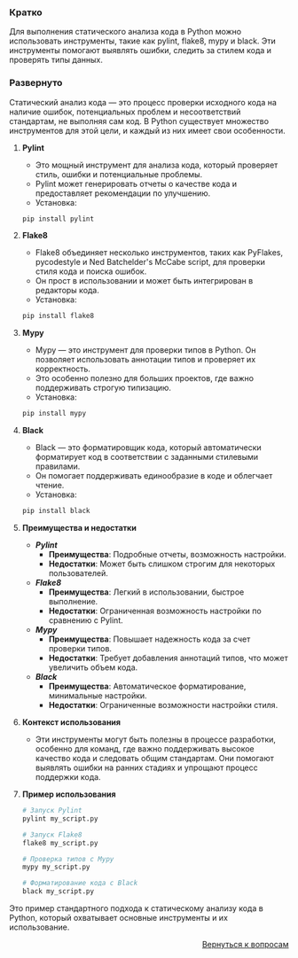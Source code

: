### Кратко

Для выполнения статического анализа кода в Python можно использовать инструменты, такие как pylint, flake8, mypy и
black. Эти инструменты помогают выявлять ошибки, следить за стилем кода и проверять типы данных.

### Развернуто

Статический анализ кода — это процесс проверки исходного кода на наличие ошибок, потенциальных проблем и несоответствий
стандартам, не выполняя сам код. В Python существует множество инструментов для этой цели, и каждый из них имеет свои
особенности.

1. **Pylint**
    - Это мощный инструмент для анализа кода, который проверяет стиль, ошибки и потенциальные проблемы.
    - Pylint может генерировать отчеты о качестве кода и предоставляет рекомендации по улучшению.
    - Установка:
    ```python
    pip install pylint
    ```

2. **Flake8**
    - Flake8 объединяет несколько инструментов, таких как PyFlakes, pycodestyle и Ned Batchelder's McCabe script, для
      проверки стиля кода и поиска ошибок.
    - Он прост в использовании и может быть интегрирован в редакторы кода.
    - Установка:
    ```python
    pip install flake8
    ```

3. **Mypy**
    - Mypy — это инструмент для проверки типов в Python. Он позволяет использовать аннотации типов и проверяет их
      корректность.
    - Это особенно полезно для больших проектов, где важно поддерживать строгую типизацию.
    - Установка:
    ```python
    pip install mypy
    ```

4. **Black**
    - Black — это форматировщик кода, который автоматически форматирует код в соответствии с заданными
      стилевыми правилами.
    - Он помогает поддерживать единообразие в коде и облегчает чтение.
    - Установка:
    ```python
    pip install black
    ```

5. **Преимущества и недостатки**
    - ***Pylint***
        - **Преимущества**: Подробные отчеты, возможность настройки.
        - **Недостатки**: Может быть слишком строгим для некоторых пользователей.
    - ***Flake8***
        - **Преимущества**: Легкий в использовании, быстрое выполнение.
        - **Недостатки**: Ограниченная возможность настройки по сравнению с Pylint.
    - ***Mypy***
        - **Преимущества**: Повышает надежность кода за счет проверки типов.
        - **Недостатки**: Требует добавления аннотаций типов, что может увеличить объем кода.
    - ***Black***
        - **Преимущества**: Автоматическое форматирование, минимальные настройки.
        - **Недостатки**: Ограниченные возможности настройки стиля.

6. **Контекст использования**
    - Эти инструменты могут быть полезны в процессе разработки, особенно для команд, где важно поддерживать высокое
      качество кода и следовать общим стандартам. Они помогают выявлять ошибки на ранних стадиях и упрощают процесс
      поддержки кода.

7. **Пример использования**
    ```python
    # Запуск Pylint
    pylint my_script.py

    # Запуск Flake8
    flake8 my_script.py

    # Проверка типов с Mypy
    mypy my_script.py

    # Форматирование кода с Black
    black my_script.py
    ```

Это пример стандартного подхода к статическому анализу кода в Python, который охватывает основные инструменты и
их использование.

<div align="right">

[Вернуться к вопросам](../Вопросы.md)

</div>
